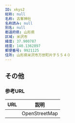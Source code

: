 ```yaml
---
ID: xkys2
総称: null
名称: 古峯神社
名称読み: null
別名: null
都道府県: 山形県
区域: 米沢市
緯度: 37.900787
経度: 140.1362897
郵便番号: 9921125
住所: 山形県米沢市万世町片子５５４０
---
```


## その他

### 参考URL

| URL | 説明          |
| --- | ------------- |
|     | OpenStreetMap |
